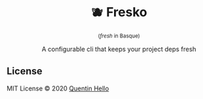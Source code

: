 <h1 align="center">🫐 Fresko</h1>
<p align="center"><sup>(<em>fresh</em> in Basque)</sup></p>
<p align="center">A configurable cli that keeps your project deps fresh</p>

## License

MIT License © 2020 [Quentin Hello](https://github.com/qhello)
